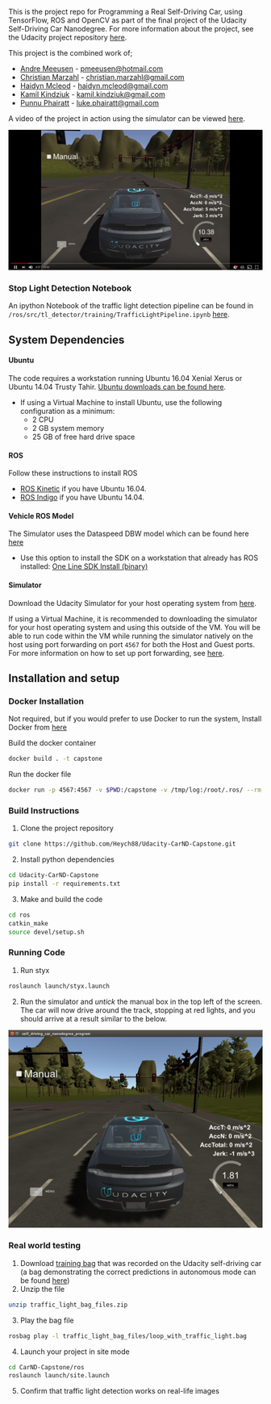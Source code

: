 This is the project repo for Programming a Real Self-Driving Car, using TensorFlow, ROS and OpenCV as part of the final project of the Udacity Self-Driving Car Nanodegree. For more information about the project, see the Udacity project repository [here](https://github.com/udacity/CarND-Capstone).

This project is the combined work of;
* [Andre Meeusen](https://github.com/meeuw007) - pmeeusen@hotmail.com
* [Christian Marzahl](https://github.com/ChristianMarzahl) - christian.marzahl@gmail.com
* [Haidyn Mcleod](https://github.com/Heych88) - haidyn.mcleod@gmail.com
* [Kamil Kindziuk](https://github.com/kamil0123) - kamil.kindziuk@gmail.com
* [Punnu Phairatt](https://github.com/LukePhairatt) - luke.phairatt@gmail.com

A video of the project in action using the simulator can be viewed [here](https://youtu.be/5LJfvmMQwCw).

 [![Capstone project in simulator action](imgs/video.png)](https://youtu.be/5LJfvmMQwCw)

### Stop Light Detection Notebook
An ipython Notebook of the traffic light detection pipeline can be found in `/ros/src/tl_detector/training/TrafficLightPipeline.ipynb`  [here](ros/src/tl_detector/training/TrafficLightPipeline.ipynb).

## System Dependencies
#### Ubuntu
The code requires a workstation running Ubuntu 16.04 Xenial Xerus or Ubuntu 14.04 Trusty Tahir. [Ubuntu downloads can be found here](https://www.ubuntu.com/download/desktop).
* If using a Virtual Machine to install Ubuntu, use the following configuration as a minimum:
  * 2 CPU
  * 2 GB system memory
  * 25 GB of free hard drive space

#### ROS
Follow these instructions to install ROS
  * [ROS Kinetic](http://wiki.ros.org/kinetic/Installation/Ubuntu) if you have Ubuntu 16.04.
  * [ROS Indigo](http://wiki.ros.org/indigo/Installation/Ubuntu) if you have Ubuntu 14.04.

#### Vehicle ROS Model
The Simulator uses the Dataspeed DBW model which can be found here [here](https://bitbucket.org/DataspeedInc/dbw_mkz_ros)
  * Use this option to install the SDK on a workstation that already has ROS installed: [One Line SDK Install (binary)](https://bitbucket.org/DataspeedInc/dbw_mkz_ros/src/81e63fcc335d7b64139d7482017d6a97b405e250/ROS_SETUP.md?fileviewer=file-view-default)

#### Simulator
Download the Udacity Simulator for your host operating system from [here](https://github.com/udacity/CarND-Capstone/releases/tag/v1.2).

If using a Virtual Machine, it is recommended to downloading the simulator for your host operating system and using this outside of the VM. You will be able to run code within the VM while running the simulator natively on the host using port forwarding on port `4567` for both the Host and Guest ports. For more information on how to set up port forwarding, see  [here](https://www.howtogeek.com/122641/how-to-forward-ports-to-a-virtual-machine-and-use-it-as-a-server/).

## Installation and setup
### Docker Installation
Not required, but if you would prefer to use Docker to run the system, Install Docker from [here](https://docs.docker.com/engine/installation/)

Build the docker container
```bash
docker build . -t capstone
```

Run the docker file
```bash
docker run -p 4567:4567 -v $PWD:/capstone -v /tmp/log:/root/.ros/ --rm -it capstone
```

### Build Instructions

1. Clone the project repository
```bash
git clone https://github.com/Heych88/Udacity-CarND-Capstone.git
```

2. Install python dependencies
```bash
cd Udacity-CarND-Capstone
pip install -r requirements.txt
```
3. Make and build the code
```bash
cd ros
catkin_make
source devel/setup.sh
```

### Running Code

1. Run styx
```bash
roslaunch launch/styx.launch
```

2. Run the simulator and *untick* the manual box in the top left of the screen. The car will now drive around the track, stopping at red lights, and you should arrive at a result similar to the below.

![Simulator running](imgs/simulator.png)

### Real world testing
1. Download [training bag](https://drive.google.com/file/d/0B2_h37bMVw3iYkdJTlRSUlJIamM/view?usp=sharing) that was recorded on the Udacity self-driving car (a bag demonstrating the correct predictions in autonomous mode can be found [here](https://drive.google.com/open?id=0B2_h37bMVw3iT0ZEdlF4N01QbHc))
2. Unzip the file
```bash
unzip traffic_light_bag_files.zip
```
3. Play the bag file
```bash
rosbag play -l traffic_light_bag_files/loop_with_traffic_light.bag
```
4. Launch your project in site mode
```bash
cd CarND-Capstone/ros
roslaunch launch/site.launch
```
5. Confirm that traffic light detection works on real-life images
